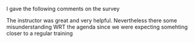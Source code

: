 I gave the following comments on the survey

The instructor was great and very helpful. Nevertheless there some misunderstanding WRT the agenda since we were expecting somehting closer to a regular training
